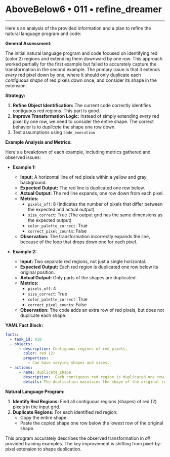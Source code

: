 # AboveBelow6 • 011 • refine_dreamer

---
Here's an analysis of the provided information and a plan to refine the natural language program and code:

**General Assessment:**

The initial natural language program and code focused on identifying red (color 2) regions and extending them downward by one row. This approach worked partially for the first example but failed to accurately capture the transformation in the second example. The primary issue is that it extends *every* red pixel down by one, where it should only duplicate each *contiguous shape* of red pixels down once, and consider its shape in the extension.

**Strategy:**

1.  **Refine Object Identification:** The current code correctly identifies contiguous red regions. This part is good.
2.  **Improve Transformation Logic:** Instead of simply extending *every* red pixel by one row, we need to consider the entire shape. The correct behavior is to *duplicate* the shape one row down.
3. Test assumptions using `code_execution`

**Example Analysis and Metrics:**

Here's a breakdown of each example, including metrics gathered and observed issues:

*   **Example 1:**
    *   **Input:** A horizontal line of red pixels within a yellow and gray background.
    *   **Expected Output:** The red line is duplicated one row below.
    *   **Actual Output:** The red line expands, one row down from each pixel.
    *   **Metrics:**
        *   `pixels_off`: 8 (Indicates the number of pixels that differ between the expected and actual output)
        *   `size_correct`: True (The output grid has the same dimensions as the expected output)
        *   `color_palette_correct`: True
        *   `correct_pixel_counts`: False
    *   **Observation:** The transformation incorrectly expands the line, because of the loop that drops down one for each pixel.

*   **Example 2:**
    *   **Input:** Two separate red regions, not just a single horizontal.
    *   **Expected Output:** Each red region is duplicated one row below its original position.
    *   **Actual Output:** Only parts of the shapes are duplicated.
    *   **Metrics:**
        *   `pixels_off`: 4
        *   `size_correct`: True
        *   `color_palette_correct`: True
        *   `correct_pixel_counts`: False
    *   **Observation:** The code adds an extra row of red pixels, but does not duplicate each shape.

**YAML Fact Block:**

```yaml
facts:
  - task_id: 010
  - objects:
      - description: Contiguous regions of red pixels.
        color: red (2)
        properties:
          - Can have varying shapes and sizes.
  - actions:
      - name: duplicate_shape
        description:  Each contiguous red region is duplicated one row below its original position.
        details: The duplication maintains the shape of the original region.
```

**Natural Language Program:**

1.  **Identify Red Regions:** Find all contiguous regions (shapes) of red (2) pixels in the input grid.
2.  **Duplicate Regions:** For each identified red region:
    *   Copy the entire shape.
    *   Paste the copied shape one row below the lowest row of the original shape.

This program accurately describes the observed transformation in *all* provided training examples. The key improvement is shifting from pixel-by-pixel extension to shape duplication.

